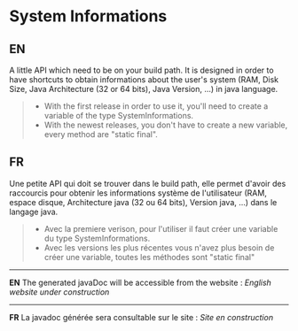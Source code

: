 System Informations
===
**EN**
---
A little API which need to be on your build path. It is designed in order to have shortcuts to obtain informations about the user's system (RAM, Disk Size, Java Architecture (32 or 64 bits), Java Version, ...) in java language. 
> - With the first release in order to use it, you'll need to create a variable of the type SystemInformations.
> - With the newest releases, you don't have to create a new variable, every method are "static final".

**FR**
---
Une petite API qui doit se trouver dans le build path, elle permet d'avoir des raccourcis pour obtenir les informations système de l'utilisateur (RAM, espace disque, Architecture java (32 ou 64 bits), Version java, ...) dans le langage java. 
> - Avec la premiere verison, pour l'utiliser il faut créer une variable du type SystemInformations.
> - Avec les versions les plus récentes vous n'avez plus besoin de créer une variable, toutes les méthodes sont "static final"


---

**EN**
The generated javaDoc will be accessible from the website : *English website under construction*

---

**FR**
La javadoc générée sera consultable sur le site : *Site en construction*
